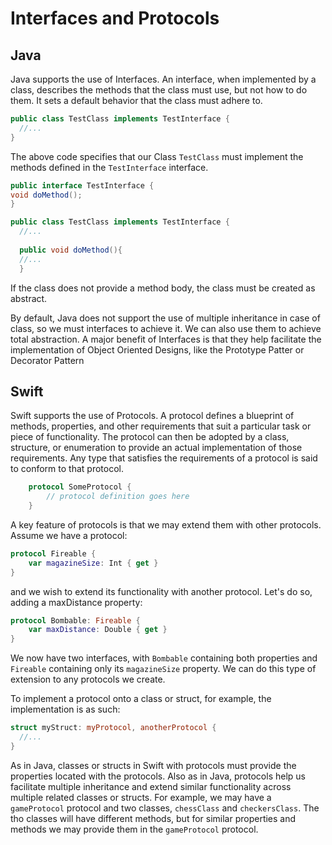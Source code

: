 # Interfaces and Protocols

## Java
Java supports the use of Interfaces. An interface, when implemented by a class, describes the methods that the class must use, but not how to
do them. It sets a default behavior that the class must adhere to.

```java
public class TestClass implements TestInterface {
  //...
}
```
The above code specifies that our Class `TestClass` must implement the methods defined in the `TestInterface` interface.
```java
public interface TestInterface {
void doMethod();
}

public class TestClass implements TestInterface {
  //...
  
  public void doMethod(){
  //...
  }
```

If the class does not provide a method body, the class must be created as abstract.

By default, Java does not support the use of multiple inheritance in case of class, so we must interfaces to achieve it. We can also use them
to achieve total abstraction. A major benefit of Interfaces is that they help facilitate the implementation of Object Oriented Designs, like the
Prototype Patter or Decorator Pattern

## Swift
Swift supports the use of Protocols. A protocol defines a blueprint of methods, properties, and other requirements that suit a particular task 
or piece of functionality. The protocol can then be adopted by a class, structure, or enumeration to provide an actual implementation of those 
requirements.  Any type that satisfies the requirements of a protocol is said to conform to that protocol. 

```swift
    protocol SomeProtocol {
        // protocol definition goes here
    }
```

A key feature of protocols is that we may extend them with other protocols. Assume we have a protocol:
```swift
protocol Fireable {
    var magazineSize: Int { get }
}
```
and we wish to extend its functionality with another protocol. Let's do so, adding a maxDistance property:
```swift
protocol Bombable: Fireable {
    var maxDistance: Double { get }
}
```
We now have two interfaces, with `Bombable` containing both properties and `Fireable` containing only its `magazineSize` property. We can
do this type of extension to any protocols we create.

To implement a protocol onto a class or struct, for example, the implementation is as such:
```swift
struct myStruct: myProtocol, anotherProtocol {
  //...
}
```
As in Java, classes or structs in Swift with protocols must provide the properties located with the protocols. Also as in Java, protocols
help us facilitate multiple inheritance and extend similar functionality across multiple related classes or structs. For example, we may have
a `gameProtocol` protocol and two classes, `chessClass` and `checkersClass`. The tho classes will have different methods, but for similar
properties and methods we may provide them in the `gameProtocol` protocol.
